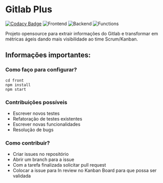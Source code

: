 # Gitlab Plus #

[![Codacy Badge](https://api.codacy.com/project/badge/Grade/76a9bb7a1c49453e9c86e0939c53396c)](https://app.codacy.com/gh/Indra-JPs/gitlab-plus?utm_source=github.com&utm_medium=referral&utm_content=Indra-JPs/gitlab-plus&utm_campaign=Badge_Grade_Dashboard)
![Frontend](https://github.com/Indra-JPs/gitlab-plus/workflows/Frontend/badge.svg)
![Backend](https://github.com/Indra-JPs/gitlab-plus/workflows/Backend/badge.svg)
![Functions](https://github.com/Indra-JPs/gitlab-plus/workflows/Functions/badge.svg)

Projeto opensource para extrair informações do Gitlab e transformar em métricas ágeis dando mais visibilidade ao time Scrum/Kanban.

## Informações importantes:

### Como faço para configurar? ###
```
cd front
npm install
npm start
```

### Contribuições possíveis ###
* Escrever novos testes
* Refatoração de testes existentes
* Escrever novas funcionalidades
* Resolução de bugs

### Como contribuir? ###
* Criar issues no repositório
* Abrir um branch para a issue 
* Com a tarefa finalizada solicitar pull request
* Colocar a issue para In review no Kanban Board para que possa ser validada
